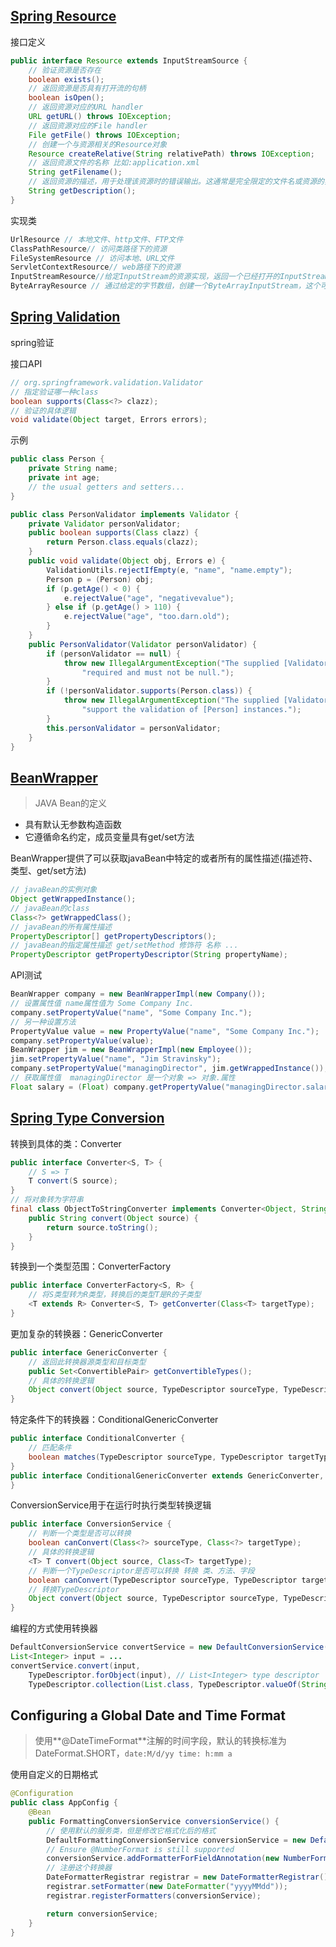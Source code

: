 ## [Spring Resource](https://docs.spring.io/spring-framework/docs/current/spring-framework-reference/core.html#resources)

接口定义

```java
public interface Resource extends InputStreamSource {
	// 验证资源是否存在
    boolean exists();
	// 返回资源是否具有打开流的句柄
    boolean isOpen();
	// 返回资源对应的URL handler
    URL getURL() throws IOException;
	// 返回资源对应的File handler
    File getFile() throws IOException;
	// 创建一个与资源相关的Resource对象
    Resource createRelative(String relativePath) throws IOException;
	// 返回资源文件的名称 比如:application.xml
    String getFilename();
	// 返回资源的描述，用于处理该资源时的错误输出。这通常是完全限定的文件名或资源的实际URL
    String getDescription();
}
```

实现类

```java
UrlResource // 本地文件、http文件、FTP文件
ClassPathResource// 访问类路径下的资源
FileSystemResource // 访问本地、URL文件
ServletContextResource// web路径下的资源
InputStreamResource//给定InputStream的资源实现，返回一个已经打开的InputStream，(读取一次就需要关闭一次)不建议多次读取
ByteArrayResource // 通过给定的字节数组，创建一个ByteArrayInputStream，这个可以多次使用(自己开自己关)
```

## [Spring Validation](https://docs.spring.io/spring-framework/docs/current/spring-framework-reference/core.html#validator)

spring验证

接口API

```java
// org.springframework.validation.Validator
// 指定验证哪一种class
boolean supports(Class<?> clazz);
// 验证的具体逻辑
void validate(Object target, Errors errors);
```

示例

```java
public class Person {
    private String name;
    private int age;
    // the usual getters and setters...
}
```

```java
public class PersonValidator implements Validator {
    private Validator personValidator;
    public boolean supports(Class clazz) {
        return Person.class.equals(clazz);
    }
    public void validate(Object obj, Errors e) {
        ValidationUtils.rejectIfEmpty(e, "name", "name.empty");
        Person p = (Person) obj;
        if (p.getAge() < 0) {
            e.rejectValue("age", "negativevalue");
        } else if (p.getAge() > 110) {
            e.rejectValue("age", "too.darn.old");
        }
    }
    public PersonValidator(Validator personValidator) {
        if (personValidator == null) {
            throw new IllegalArgumentException("The supplied [Validator] is " +
                "required and must not be null.");
        }
        if (!personValidator.supports(Person.class)) {
            throw new IllegalArgumentException("The supplied [Validator] must " +
                "support the validation of [Person] instances.");
        }
        this.personValidator = personValidator;
    }
}
```

## [BeanWrapper](https://docs.spring.io/spring-framework/docs/current/spring-framework-reference/core.html#beans-beans)

> JAVA Bean的定义

+ 具有默认无参数构造函数
+ 它遵循命名约定，成员变量具有get/set方法

BeanWrapper提供了可以获取javaBean中特定的或者所有的属性描述(描述符、类型、get/set方法)

```java
// javaBean的实例对象
Object getWrappedInstance();
// javaBean的class
Class<?> getWrappedClass();
// javaBean的所有属性描述
PropertyDescriptor[] getPropertyDescriptors();
// javaBean的指定属性描述 get/setMethod 修饰符 名称 ...
PropertyDescriptor getPropertyDescriptor(String propertyName);
```

API测试

```java
BeanWrapper company = new BeanWrapperImpl(new Company());
// 设置属性值 name属性值为 Some Company Inc.
company.setPropertyValue("name", "Some Company Inc.");
// 另一种设置方法
PropertyValue value = new PropertyValue("name", "Some Company Inc.");
company.setPropertyValue(value);
BeanWrapper jim = new BeanWrapperImpl(new Employee());
jim.setPropertyValue("name", "Jim Stravinsky");
company.setPropertyValue("managingDirector", jim.getWrappedInstance());
// 获取属性值  managingDirector 是一个对象 => 对象.属性
Float salary = (Float) company.getPropertyValue("managingDirector.salary");
```

## [Spring Type Conversion](https://docs.spring.io/spring-framework/docs/current/spring-framework-reference/core.html#core-convert)

转换到具体的类：Converter

```java
public interface Converter<S, T> {
	// S => T
    T convert(S source);
}
// 将对象转为字符串
final class ObjectToStringConverter implements Converter<Object, String> {
	public String convert(Object source) {
		return source.toString();
	}
}
```

转换到一个类型范围：ConverterFactory

```java
public interface ConverterFactory<S, R> {
	// 将S类型转为R类型，转换后的类型T是R的子类型
	<T extends R> Converter<S, T> getConverter(Class<T> targetType);
}
```

更加复杂的转换器：GenericConverter

```java
public interface GenericConverter {
	// 返回此转换器源类型和目标类型
    public Set<ConvertiblePair> getConvertibleTypes();
	// 具体的转换逻辑
    Object convert(Object source, TypeDescriptor sourceType, TypeDescriptor targetType);
}
```

特定条件下的转换器：ConditionalGenericConverter

```java
public interface ConditionalConverter {
	// 匹配条件
    boolean matches(TypeDescriptor sourceType, TypeDescriptor targetType);
}
public interface ConditionalGenericConverter extends GenericConverter, ConditionalConverter {
}
```

ConversionService用于在运行时执行类型转换逻辑

```java
public interface ConversionService {
	// 判断一个类型是否可以转换
    boolean canConvert(Class<?> sourceType, Class<?> targetType);
	// 具体的转换逻辑
    <T> T convert(Object source, Class<T> targetType);
	// 判断一个TypeDescriptor是否可以转换 转换 类、方法、字段
    boolean canConvert(TypeDescriptor sourceType, TypeDescriptor targetType);
	// 转换TypeDescriptor
    Object convert(Object source, TypeDescriptor sourceType, TypeDescriptor targetType);
}
```

编程的方式使用转换器

```java
DefaultConversionService convertService = new DefaultConversionService();
List<Integer> input = ...
convertService.convert(input,
    TypeDescriptor.forObject(input), // List<Integer> type descriptor
    TypeDescriptor.collection(List.class, TypeDescriptor.valueOf(String.class)));
```

## Configuring a Global Date and Time Format

> 使用**@DateTimeFormat**注解的时间字段，默认的转换标准为DateFormat.SHORT，`date:M/d/yy time: h:mm a`

使用自定义的日期格式

```java
@Configuration
public class AppConfig {
    @Bean
    public FormattingConversionService conversionService() {
        // 使用默认的服务类，但是修改它格式化后的格式
        DefaultFormattingConversionService conversionService = new DefaultFormattingConversionService(false);
        // Ensure @NumberFormat is still supported
        conversionService.addFormatterForFieldAnnotation(new NumberFormatAnnotationFormatterFactory());
        // 注册这个转换器
        DateFormatterRegistrar registrar = new DateFormatterRegistrar();
        registrar.setFormatter(new DateFormatter("yyyyMMdd"));
        registrar.registerFormatters(conversionService);

        return conversionService;
    }
}
```








